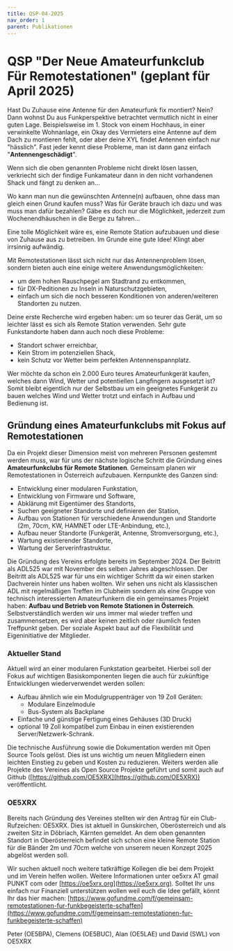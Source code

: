 ```yaml
---
title: QSP-04-2025
nav_order: 1
parent: Publikationen
---
```


# QSP "Der Neue Amateurfunkclub Für Remotestationen" (geplant für April 2025)

Hast Du Zuhause eine Antenne für den Amateurfunk fix montiert? Nein? Dann wohnst Du aus Funkperspektive betrachtet vermutlich nicht in einer guten Lage. Beispielsweise im 1. Stock von einem Hochhaus, in einer verwinkelte Wohnanlage, ein Okay des Vermieters eine Antenne auf dem Dach zu montieren fehlt, oder aber deine XYL findet Antennen einfach nur "hässlich".
Fast jeder kennt diese Probleme, man ist dann ganz einfach "**Antennengeschädigt**".

Wenn sich die oben genannten Probleme nicht direkt lösen lassen, verkriecht sich der findige Funkamateur dann in den nicht vorhandenen Shack und fängt zu denken an...

Wo kann man nun die gewünschten Antenne(n) aufbauen, ohne dass man gleich einen Grund kaufen muss? Was für Geräte brauch ich dazu und was muss man dafür bezahlen? Gäbe es doch nur die Möglichkeit, jederzeit zum Wochenendhäuschen in die Berge zu fahren...

Eine tolle Möglichkeit wäre es, eine Remote Station aufzubauen und diese von Zuhause aus zu betreiben. Im Grunde eine gute Idee! Klingt aber irrsinnig aufwändig.

Mit Remotestationen lässt sich nicht nur das Antennenproblem lösen, sondern bieten auch eine einige weitere Anwendungsmöglichkeiten:
- um dem hohen Rauschpegel am Stadtrand zu entkommen,
- für DX-Peditionen zu Inseln in Naturschutzgebieten,
- einfach um sich die noch besseren Konditionen von anderen/weiteren Standorten zu nutzen.


Deine erste Recherche wird ergeben haben: um so teurer das Gerät, um so leichter lässt es sich als Remote Station verwenden. Sehr gute Funkstandorte haben dann auch noch diese Probleme:
- Standort schwer erreichbar,
- Kein Strom im potenziellen Shack,
- kein Schutz vor Wetter beim perfekten Antennenspannplatz.

Wer möchte da schon ein 2.000 Euro teures Amateurfunkgerät kaufen, welches dann Wind, Wetter und potentiellen Langfingern ausgesetzt ist?
Somit bleibt eigentlich nur der Selbstbau um ein geeignetes Funkgerät zu bauen welches Wind und Wetter trotzt und einfach in Aufbau und Bedienung ist.

## Gründung eines Amateurfunkclubs mit Fokus auf Remotestationen

Da ein Projekt dieser Dimension meist von mehreren Personen gestemmt werden muss, war für uns der nächste logische Schritt die Gründung eines **Amateurfunkclubs für Remote Stationen**.
Gemeinsam planen wir Remotestationen in Österreich aufzubauen. Kernpunkte des Ganzen sind:
- Entwicklung einer modularen Funkstation,
- Entwicklung von Firmware und Software,
- Abklärung mit Eigentümer des Standorts,
- Suchen geeigneter Standorte und definieren der Station,
- Aufbau von Stationen für verschiedene Anwendungen und Standorte (2m, 70cm, KW, HAMNET oder LTE-Anbindung, etc.),
- Aufbau neuer Standorte (Funkgerät, Antenne, Stromversorgung, etc.),
- Wartung existierender Standorte,
- Wartung der Serverinfrastruktur.

Die Gründung des Vereins erfolgte bereits im September 2024. Der Beitritt als ADL525 war mit November des selben Jahres abgeschlossen.
Der Beitritt als ADL525 war für uns ein wichtiger Schritt da wir einen starken Dachverein hinter uns haben wollten. Wir sehen uns nicht als klassischen ADL mit regelmäßigen Treffen im Clubheim sondern als eine Gruppe von technisch interessierten Amateurfunkern die ein gemeinsames Projekt haben: **Aufbau und Betrieb von Remote Stationen in Österreich**.
Selbstverständlich werden wir uns immer mal wieder treffen und zusammensetzen, es wird aber keinen zeitlich oder räumlich festen Treffpunkt geben. Der soziale Aspekt baut auf die Flexibilität und Eigeninitiative der Mitglieder.

### Aktueller Stand

Aktuell wird an einer modularen Funkstation gearbeitet. Hierbei soll der Fokus auf wichtigen Basiskomponenten liegen die auch für zukünftige Entwicklungen wiederverwendet werden sollen:
- Aufbau ähnlich wie ein Modulgruppenträger von 19 Zoll Geräten:
  - Modulare Einzelmodule
  - Bus-System als Backplane
- Einfache und günstige Fertigung eines Gehäuses (3D Druck)
- optional 19 Zoll kompatibel zum Einbau in einen existierenden Server/Netzwerk-Schrank.

Die technische Ausführung sowie die Dokumentation werden mit Open Source Tools gelöst. Dies ist uns wichtig um neuen Mitgliedern einen leichten Einstieg zu geben und Kosten zu reduzieren.
Weiters werden alle Projekte des Vereines als Open Source Projekte geführt und somit auch auf Github ([https://github.com/OE5XRX](https://github.com/OE5XRX)) veröffentlicht.

### OE5XRX

Bereits nach Gründung des Vereines stellten wir den Antrag für ein Club-Rufzeichen: OE5XRX.
Dies ist aktuell in Gunskirchen, Oberösterreich und als zweiten Sitz in Döbriach, Kärnten gemeldet.
An dem oben genannten Standort in Oberösterreich befindet sich schon eine kleine Remote Station für die Bänder 2m und 70cm welche von unserem neuen Konzept 2025 abgelöst werden soll.

Wir suchen aktuell noch weitere tatkräftige Kollegen die bei dem Projekt und im Verein helfen wollen.
Weitere Informationen unter oe5xrx AT gmail PUNKT com oder [https://oe5xrx.org](https://oe5xrx.org).
Solltet Ihr uns einfach nur Finanziell unterstützen wollen weil euch die Idee gefällt, könnt Ihr das hier machen: [https://www.gofundme.com/f/gemeinsam-remotestationen-fur-funkbegeisterte-schaffen](https://www.gofundme.com/f/gemeinsam-remotestationen-fur-funkbegeisterte-schaffen)

Peter (OE5BPA), Clemens (OE5BUC), Alan (OE5LAE) und David (SWL) von OE5XRX
